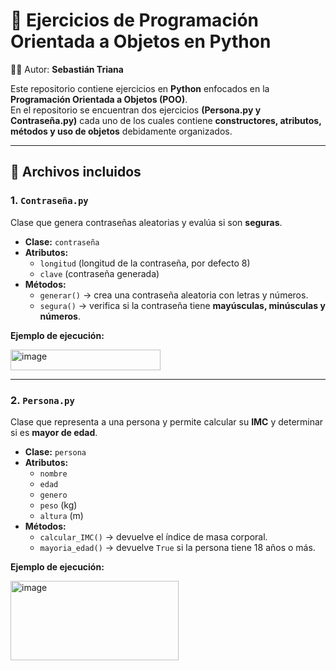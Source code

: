 # 🐍 Ejercicios de Programación Orientada a Objetos en Python

👨‍💻 Autor: **Sebastián Triana**

Este repositorio contiene ejercicios en **Python** enfocados en la **Programación Orientada a Objetos (POO)**.  
En el repositorio se encuentran dos ejercicios **(Persona.py y Contraseña.py)** cada uno de los cuales contiene 
**constructores, atributos, métodos y uso de objetos** debidamente organizados.

---

## 📂 Archivos incluidos

### 1. `Contraseña.py`
Clase que genera contraseñas aleatorias y evalúa si son **seguras**.  

- **Clase:** `contraseña`
- **Atributos:**  
  - `longitud` (longitud de la contraseña, por defecto 8)  
  - `clave` (contraseña generada)  
- **Métodos:**  
  - `generar()` → crea una contraseña aleatoria con letras y números.  
  - `segura()` → verifica si la contraseña tiene **mayúsculas, minúsculas y números**.  

**Ejemplo de ejecución:**

<img width="240" height="33" alt="image" src="https://github.com/user-attachments/assets/703f98ad-69db-4ff7-b83b-aab5611e3600" />

---

### 2. `Persona.py`
Clase que representa a una persona y permite calcular su **IMC** y determinar si es **mayor de edad**.  

- **Clase:** `persona`
- **Atributos:**  
  - `nombre`  
  - `edad`  
  - `genero`  
  - `peso` (kg)  
  - `altura` (m)  
- **Métodos:**  
  - `calcular_IMC()` → devuelve el índice de masa corporal.  
  - `mayoria_edad()` → devuelve `True` si la persona tiene 18 años o más.  

**Ejemplo de ejecución:**

<img width="269" height="127" alt="image" src="https://github.com/user-attachments/assets/388d7fe7-a3c4-4087-afd1-c2ddcf51c1f8" />

